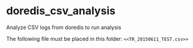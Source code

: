 # doredis_csv_analysis
Analyze CSV logs from doredis to run analysis

The following file must be placed in this folder: `<<TR_20150611_TEST.csv>>`
